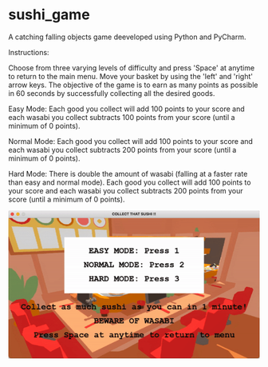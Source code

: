 # sushi_game
A catching falling objects game deeveloped using Python and PyCharm. 

Instructions:

Choose from three varying levels of difficulty and press 'Space' at anytime to return to the main menu. Move your basket by using the 'left' and 'right' arrow keys.
The objective of the game is to earn as many points as possible in 60 seconds by successfully collecting all the desired goods. 

Easy Mode: 
Each good you collect will add 100 points to your score and each wasabi you collect subtracts 100 points from your score (until a minimum of 0 points). 

Normal Mode: 
Each good you collect will add 100 points to your score and each wasabi you collect subtracts 200 points from your score (until a minimum of 0 points). 

Hard Mode: 
There is double the amount of wasabi (falling at a faster rate than easy and normal mode). Each good you collect will add 100 points to your score and each wasabi you collect subtracts 200 points from your score (until a minimum of 0 points). 

![](sushi_game.gif)
